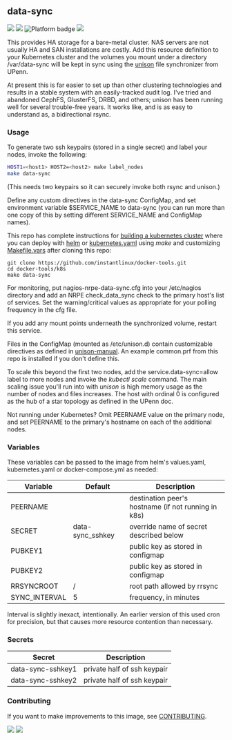 ## data-sync
[![](https://img.shields.io/docker/v/instantlinux/data-sync?sort=date)](https://hub.docker.com/r/instantlinux/data-sync/tags "Version badge") [![](https://img.shields.io/docker/image-size/instantlinux/data-sync?sort=date)](https://github.com/instantlinux/docker-tools/-/blob/main/images/data-sync "Image badge") ![](https://img.shields.io/badge/platform-amd64%20arm64-blue "Platform badge") [![](https://img.shields.io/badge/dockerfile-latest-blue)](https://gitlab.com/instantlinux/docker-tools/-/blob/main/images/data-sync/Dockerfile "dockerfile")

This provides HA storage for a bare-metal cluster. NAS servers are not usually HA and SAN installations are costly. Add this resource definition to your Kubernetes cluster and the volumes you mount under a directory /var/data-sync will be kept in sync using the [unison](https://www.cis.upenn.edu/~bcpierce/unison/) file synchronizer from UPenn.

At present this is far easier to set up than other clustering technologies and results in a stable system with an easily-tracked audit log. I've tried and abandoned CephFS, GlusterFS, DRBD, and others; unison has been running well for several trouble-free years. It works like, and is as easy to understand as, a bidirectional rsync.

### Usage

To generate two ssh keypairs (stored in a single secret) and label your nodes,
invoke the following:
~~~bash
HOST1=<host1> HOST2=<host2> make label_nodes
make data-sync
~~~
(This needs two keypairs so it can securely invoke both rsync and unison.)

Define any custom directives in the data-sync ConfigMap, and set environment variable $SERVICE_NAME to data-sync (you can run more than one copy of this by setting different SERVICE_NAME and ConfigMap names).

This repo has complete instructions for
[building a kubernetes cluster](https://github.com/instantlinux/docker-tools/blob/main/k8s/README.md) where you can deploy with [helm](https://github.com/instantlinux/docker-tools/tree/main/images/data-sync/helm) or [kubernetes.yaml](https://github.com/instantlinux/docker-tools/blob/main/images/data-sync/kubernetes.yaml) using _make_ and customizing [Makefile.vars](https://github.com/instantlinux/docker-tools/blob/main/k8s/Makefile.vars) after cloning this repo:
~~~
git clone https://github.com/instantlinux/docker-tools.git
cd docker-tools/k8s
make data-sync
~~~

For monitoring, put nagios-nrpe-data-sync.cfg into your /etc/nagios
directory and add an NRPE check_data_sync check to the primary host's
list of services. Set the warning/critical values as appropriate for
your polling frequency in the cfg file.

If you add any mount points underneath the synchronized volume, restart this service.

Files in the ConfigMap (mounted as /etc/unison.d) contain customizable directives as defined in [unison-manual](https://www.cis.upenn.edu/~bcpierce/unison/download/releases/stable/unison-manual.html). An example common.prf from this repo is installed if you don't define this.

To scale this beyond the first two nodes, add the service.data-sync=allow label to more nodes and invoke the _kubectl scale_ command. The main scaling issue you'll run into with _unison_ is high memory usage as the number of nodes and files increases. The host with ordinal 0 is configured as the hub of a star topology as defined in the UPenn doc.

Not running under Kubernetes? Omit PEERNAME value on the primary node, and set PEERNAME to the primary's hostname on each of the additional nodes.

### Variables

These variables can be passed to the image from helm's values.yaml, kubernetes.yaml or docker-compose.yml as needed:

| Variable | Default | Description |
| -------- | ------- | ----------- |
| PEERNAME | | destination peer's hostname (if not running in k8s) |
| SECRET | data-sync_sshkey | override name of secret described below |
| PUBKEY1 |  | public key as stored in configmap |
| PUBKEY2 |  | public key as stored in configmap |
| RRSYNCROOT | / | root path allowed by rrsync |
| SYNC_INTERVAL | 5 | frequency, in minutes |

Interval is slightly inexact, intentionally. An earlier version of this used cron for precision, but that causes more resource contention than necessary.

### Secrets
| Secret | Description |
| ------ | ----------- |
| data-sync-sshkey1 | private half of ssh keypair |
| data-sync-sshkey2 | private half of ssh keypair |

### Contributing

If you want to make improvements to this image, see [CONTRIBUTING](https://github.com/instantlinux/docker-tools/blob/main/CONTRIBUTING.md).

[![](https://img.shields.io/badge/license-Apache--2.0-red.svg)](https://choosealicense.com/licenses/apache-2.0/ "License badge") [![](https://img.shields.io/badge/code-bcpierce00%2Funison-blue.svg)](https://github.com/bcpierce00/unison "Code repo")
